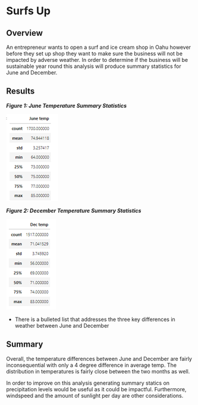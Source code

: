 # Surfs Up

## Overview

An entrepreneur wants to open a surf and ice cream shop in Oahu however before they set up shop they want to make sure the business will not be impacted by adverse weather.  In order to determine if the business will be sustainable year round this analysis will produce summary statistics for June and December.

## Results


***Figure 1: June Temperature Summary Statistics***

![June Temps](/resources/june.png)

***Figure 2: December Temperature Summary Statistics***

![June Temps](/resources/dec.png)


- There is a bulleted list that addresses the three key differences in weather between June and December

## Summary

Overall, the temperature differences between June and December are fairly inconsequential with only a 4 degree difference in average temp.  The distribution in temperatures is fairly close between the two months as well.

In order to improve on this analysis generating summary statics on precipitation levels would be useful as it could be impactful.  Furthermore, windspeed and the amount of sunlight per day are other considerations.


